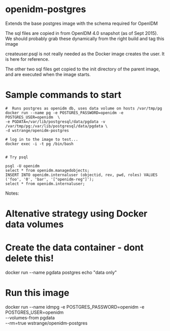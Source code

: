 # openidm-postgres

Extends the base postgres image with the schema required for OpenIDM


The sql files are copied in from OpenIDM 4.0 snapshot (as of Sept 2015).
We should probably grab these dynamically from the right build and tag this image

createuser.psql is not really needed as the Docker image creates the user. It is here for reference.

The other two sql files get copied to the init directory of the parent image, and are executed when the image starts.

# Sample commands to start

```
#  Runs postgres as openidm db, uses data volume on hosts /var/tmp/pg
docker run --name pg -e POSTGRES_PASSWORD=openidm -e POSTGRES_USER=openidm  \
-e PGDATA=/var/lib/postgresql/data/pgdata -v /var/tmp/pg:/var/lib/postgresql/data/pgdata \
-d wstrange/openidm-postgres

# log in to the image to test...
docker exec -i -t pg /bin/bash


# Try psql

psql -U openidm
select * from openidm.managedobjects;
INSERT INTO openidm.internaluser (objectid, rev, pwd, roles) VALUES ('foo', '0', 'bar', '["openidm-reg"]');
select * from openidm.internaluser;

```

Notes:


# Altenative strategy using Docker data volumes
# Create the data container - dont delete this!
docker run --name pgdata postgres echo "data only"

# Run this image
docker run --name idmpg -e POSTGRES_PASSWORD=openidm -e POSTGRES_USER=openidm  \
--volumes-from pgdata  \
--rm=true wstrange/openidm-postgres
